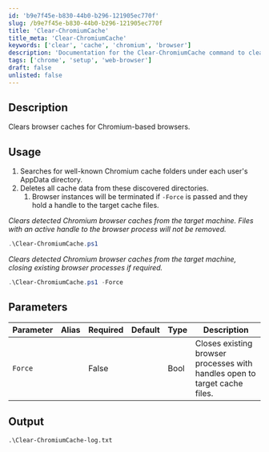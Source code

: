 ```yaml
---
id: 'b9e7f45e-b830-44b0-b296-121905ec770f'
slug: /b9e7f45e-b830-44b0-b296-121905ec770f
title: 'Clear-ChromiumCache'
title_meta: 'Clear-ChromiumCache'
keywords: ['clear', 'cache', 'chromium', 'browser']
description: 'Documentation for the Clear-ChromiumCache command to clear browser caches for Chromium-based browsers.'
tags: ['chrome', 'setup', 'web-browser']
draft: false
unlisted: false
---
```


## Description
Clears browser caches for Chromium-based browsers.

## Usage
1. Searches for well-known Chromium cache folders under each user's AppData directory.
2. Deletes all cache data from these discovered directories.
   1. Browser instances will be terminated if `-Force` is passed and they hold a handle to the target cache files.

*Clears detected Chromium browser caches from the target machine. Files with an active handle to the browser process will not be removed.*

```powershell
.\Clear-ChromiumCache.ps1
```

*Clears detected Chromium browser caches from the target machine, closing existing browser processes if required.*

```powershell
.\Clear-ChromiumCache.ps1 -Force
```

## Parameters
| Parameter | Alias | Required | Default | Type | Description                                                                |
| --------- | ----- | -------- | ------- | ---- | -------------------------------------------------------------------------- |
| `Force`   |       | False    |         | Bool | Closes existing browser processes with handles open to target cache files. |

## Output
`.\Clear-ChromiumCache-log.txt`



